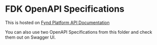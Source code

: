 # FDK OpenAPI Specifications

This is hosted on [Fynd Platform API Documentation](https://documentation.tiraz5.de/en/api-doc)

You can also use two OpenAPI Specifications from this folder and check them out on Swagger UI.
